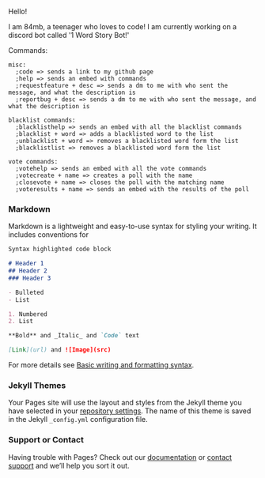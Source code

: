 Hello!

I am 84mb, a teenager who loves to code!
I am currently working on a discord bot called '1 Word Story Bot!'

Commands:
```
misc:
  ;code => sends a link to my github page
  ;help => sends an embed with commands
  ;requestfeature + desc => sends a dm to me with who sent the message, and what the description is
  ;reportbug + desc => sends a dm to me with who sent the message, and what the description is

blacklist commands:
  ;blacklisthelp => sends an embed with all the blacklist commands
  ;blacklist + word => adds a blacklisted word to the list
  ;unblacklist + word => removes a blacklisted word form the list
  ;blacklistlist => removes a blacklisted word form the list
  
vote commands:
  ;votehelp => sends an embed with all the vote commands
  ;votecreate + name => creates a poll with the name
  ;closevote + name => closes the poll with the matching name
  ;voteresults + name => sends an embed with the results of the poll
```

### Markdown

Markdown is a lightweight and easy-to-use syntax for styling your writing. It includes conventions for

```markdown
Syntax highlighted code block

# Header 1
## Header 2
### Header 3

- Bulleted
- List

1. Numbered
2. List

**Bold** and _Italic_ and `Code` text

[Link](url) and ![Image](src)
```

For more details see [Basic writing and formatting syntax](https://docs.github.com/en/github/writing-on-github/getting-started-with-writing-and-formatting-on-github/basic-writing-and-formatting-syntax).

### Jekyll Themes

Your Pages site will use the layout and styles from the Jekyll theme you have selected in your [repository settings](https://github.com/84mb/1-Word-Story-Bot/settings/pages). The name of this theme is saved in the Jekyll `_config.yml` configuration file.

### Support or Contact

Having trouble with Pages? Check out our [documentation](https://docs.github.com/categories/github-pages-basics/) or [contact support](https://support.github.com/contact) and we’ll help you sort it out.
